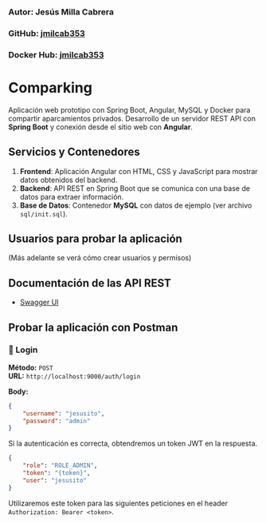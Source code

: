 ### Autor: Jesús Milla Cabrera  
### GitHub: [jmilcab353](https://github.com/jmilcab353)  
### Docker Hub: [jmilcab353](https://hub.docker.com/u/jmilcab353)  

# Comparking
Aplicación web prototipo con Spring Boot, Angular, MySQL y Docker para compartir aparcamientos privados.
Desarrollo de un servidor REST API con **Spring Boot** y conexión desde el sitio web con **Angular**.

## Servicios y Contenedores  

1. **Frontend**: Aplicación Angular con HTML, CSS y JavaScript para mostrar datos obtenidos del backend.
2. **Backend**: API REST en Spring Boot que se comunica con una base de datos para extraer información. 
3. **Base de Datos**: Contenedor **MySQL** con datos de ejemplo (ver archivo `sql/init.sql`).

## Usuarios para probar la aplicación  

(Más adelante se verá cómo crear usuarios y permisos)

## Documentación de las API REST  

- [Swagger UI](http://localhost:9000/swagger-ui.html)  

## Probar la aplicación con Postman  

### 🔐 Login  

**Método:** `POST`  
**URL:** `http://localhost:9000/auth/login`  

**Body:**  

```json
{
    "username": "jesusito",
    "password": "admin"
}
```

Si la autenticación es correcta, obtendremos un token JWT en la respuesta.

```json	
{
    "role": "ROLE_ADMIN",
    "token": "{token}",
    "user": "jesusito"
}
```

Utilizaremos este token para las siguientes peticiones en el header `Authorization: Bearer <token>`.